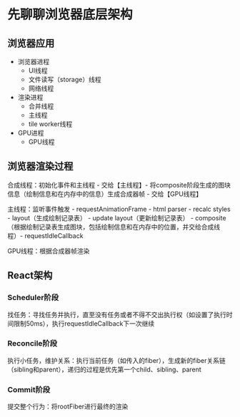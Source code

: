 # 先聊聊浏览器底层架构

## 浏览器应用

  + 浏览器进程
    - UI线程
    - 文件读写（storage）线程
    - 网络线程
  + 渲染进程
    - 合并线程
    - 主线程
    - tile worker线程
  + GPU进程
    - GPU线程

## 浏览器渲染过程

合成线程：初始化事件和主线程 - 交给【主线程】- 将composite阶段生成的图块信息（绘制信息和在内存中的信息）生成合成器帧 - 交给【GPU线程】

主线程：监听事件触发 - requestAnimationFrame - html parser - recalc styles - layout（生成绘制记录表） - update layout（更新绘制记录表） - composite（根据绘制记录表生成图块，包括绘制信息和在内存中的位置，并交给合成线程）- requestIdleCallback

GPU线程：根据合成器帧渲染

## React架构

### Scheduler阶段

找任务：寻找任务并执行，直至没有任务或者不得不交出执行权（如设置了执行时间限制50ms），执行requestIdleCallback下一次继续

### Reconcile阶段

执行小任务，维护关系：执行当前任务（如传入的fiber），生成新的fiber关系链（sibling和parent），递归的过程是优先第一个child、sibling、parent

### Commit阶段

提交整个行为：将rootFiber进行最终的渲染
